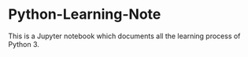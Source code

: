 # Python-Learning-Note
This is a Jupyter notebook which documents all the learning process of Python 3.
